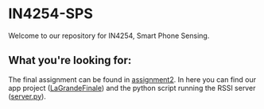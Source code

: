 # IN4254-SPS
Welcome to our repository for IN4254, Smart Phone Sensing.

## What you're looking for:
The final assignment can be found in [assignment2](assignment2).
In here you can find our app project ([LaGrandeFinale](assignment2/LaGrandeFinale)) and the python script running the RSSI server ([server.py](assignment2/RSSI_Server/server.py)).

